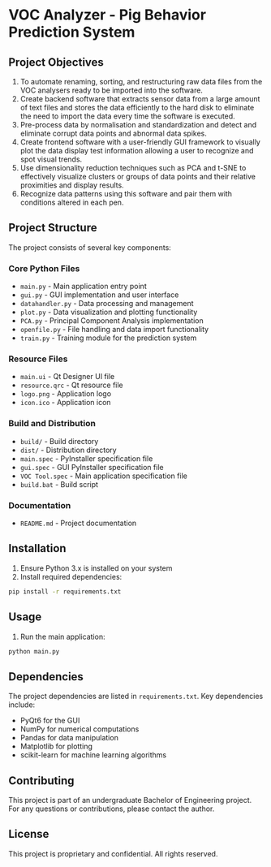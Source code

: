 # VOC Analyzer - Pig Behavior Prediction System

## Project Objectives
1. To automate renaming, sorting, and restructuring raw data files from the VOC analysers ready to be imported into the software.
2. Create backend software that extracts sensor data from a large amount of text files and stores the data efficiently to the hard disk to eliminate the need to import the data every time the software is executed.
3. Pre-process data by normalisation and standardization and detect and eliminate corrupt data points and abnormal data spikes.
4. Create frontend software with a user-friendly GUI framework to visually plot the data display test information allowing a user to recognize and spot visual trends.
5. Use dimensionality reduction techniques such as PCA and t-SNE to effectively visualize clusters or groups of data points and their relative proximities and display results.
6. Recognize data patterns using this software and pair them with conditions altered in each pen.

## Project Structure
The project consists of several key components:

### Core Python Files
- `main.py` - Main application entry point
- `gui.py` - GUI implementation and user interface
- `datahandler.py` - Data processing and management
- `plot.py` - Data visualization and plotting functionality
- `PCA.py` - Principal Component Analysis implementation
- `openfile.py` - File handling and data import functionality
- `train.py` - Training module for the prediction system

### Resource Files
- `main.ui` - Qt Designer UI file
- `resource.qrc` - Qt resource file
- `logo.png` - Application logo
- `icon.ico` - Application icon

### Build and Distribution
- `build/` - Build directory
- `dist/` - Distribution directory
- `main.spec` - PyInstaller specification file
- `gui.spec` - GUI PyInstaller specification file
- `VOC Tool.spec` - Main application specification file
- `build.bat` - Build script

### Documentation
- `README.md` - Project documentation

## Installation
1. Ensure Python 3.x is installed on your system
2. Install required dependencies:
```bash
pip install -r requirements.txt
```

## Usage
1. Run the main application:
```bash
python main.py
```

## Dependencies
The project dependencies are listed in `requirements.txt`. Key dependencies include:
- PyQt6 for the GUI
- NumPy for numerical computations
- Pandas for data manipulation
- Matplotlib for plotting
- scikit-learn for machine learning algorithms

## Contributing
This project is part of an undergraduate Bachelor of Engineering project. For any questions or contributions, please contact the author.

## License
This project is proprietary and confidential. All rights reserved.
